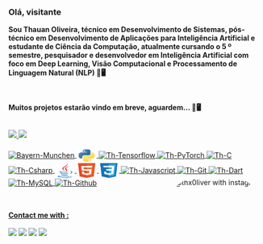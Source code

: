 ### Olá, visitante

<strong> Sou Thauan Oliveira, técnico em Desenvolvimento de Sistemas, pós-técnico em Desenvolvimento de Aplicações para Inteligência Artificial e estudante de Ciência da Computação, atualmente cursando o 5 º semestre, pesquisador e desenvolvedor em Inteligência Artificial com foco em Deep Learning, Visão Computacional e Processamento de Linguagem Natural (NLP) 📖🖥️ </strong>

<br>

<strong> Muitos projetos estarão vindo em breve, aguardem... 📖🖥️ </strong>
 ##

<div align="left">
  <a href="https://github.com/thauanoliveiraa">
  <img height="130px" bg_color=000 src="https://github-readme-stats.vercel.app/api?username=thauanoliveiraa&show_icons=true&theme=dracula&include_all_commits=true&count_private=true&bg_color=0000&border_color=fff&show_icons=true&icon_color=fff&title_color=fff&text_color=fff"/>
  <img height="130px"  src="https://github-readme-stats.vercel.app/api/top-langs/?username=thauanoliveiraa&layout=compact&langs_count=20&bg_color=0000&border_color=fff&show_icons=true&icon_color=fff&title_color=fff&text_color=fff"/>
</div>

<div align="left" style="display: inline_block"><br>
     <img align="center" alt="Bayern-Munchen" height="30" width="40" src="https://upload.wikimedia.org/wikipedia/commons/1/1f/Logo_FC_Bayern_M%C3%BCnchen_%282002%E2%80%932017%29.svg" title="FC Bayern Munchen">
    <img align="center" alt="Th-Python" height="30" width="40" src="https://raw.githubusercontent.com/devicons/devicon/master/icons/python/python-original.svg" title="Python">
    <img align="center" alt="Th-Tensorflow" height="30" width="27" src="https://upload.wikimedia.org/wikipedia/commons/thumb/2/2d/Tensorflow_logo.svg/1200px-Tensorflow_logo.svg.png" title="Tensorflow">
    <img align="center" alt="Th-PyTorch" height="30" width="27" src="https://upload.wikimedia.org/wikipedia/commons/thumb/1/10/PyTorch_logo_icon.svg/1200px-PyTorch_logo_icon.svg.png" title="PyTorch">         
    <img align="center" alt="Th-C" height="30" width="40" src="https://commons.wikimedia.org/wiki/File:C_Programming_Language.svg" title="C">
    <img align="center" alt="Th-Csharp" height="30" width="26" src="https://upload.wikimedia.org/wikipedia/commons/thumb/b/bd/Logo_C_sharp.svg/1820px-Logo_C_sharp.svg.png" title="C#">             
    <img align="center" alt="Th-Java" height="30" width="40" src="https://raw.githubusercontent.com/devicons/devicon/master/icons/java/java-original.svg" title="Java">
    <img align="center" alt="Th-HTML" height="30" width="40" src="https://raw.githubusercontent.com/devicons/devicon/master/icons/html5/html5-original.svg" title="HTML">
    <img align="center" alt="Th-CSS" height="30" width="40" src="https://raw.githubusercontent.com/devicons/devicon/master/icons/css3/css3-original.svg" title="CSS">
    <img align="center" alt="Th-Javascript" height="30" width="26" src="https://seeklogo.com/images/J/javascript-logo-8892AEFCAC-seeklogo.com.png" title="Javascript">     
    <img align="center" alt="Th-Git" height="30" width="38" src="https://upload.wikimedia.org/wikipedia/commons/3/3f/Git_icon.svg" title="Git">
    <img align="center" alt="Th-Dart" height="30" width="29" src="https://upload.wikimedia.org/wikipedia/commons/thumb/9/91/Dart-logo-icon.svg/2048px-Dart-logo-icon.svg.png" title="Dart">    
    <img align="center" alt="Th-MySQL" height="80" width="55" src="https://www.svgrepo.com/show/303251/mysql-logo.svg" title="MySQL">        
    <img align="center" alt="Th-Github" height="30" width="40" src="https://upload.wikimedia.org/wikipedia/commons/a/ae/Github-desktop-logo-symbol.svg" title="GitHub">  
    <img align="right" height="190" width="190" style="border-radius:60px" alt="@thx0liver with instagram" src="https://i.pinimg.com/originals/47/78/8d/47788d894847e5e085144f0305f52364.gif" /> 
  </div>
  
 ##

 <div><br>
  <strong> Contact me with : </strong> </h1><br><br>
   <a href="https://linkedin.com/in/thauan-de-oliveira-ramos-396b66224/?locale=pt_BR" target="_blank"><img src="https://img.shields.io/badge/-LinkedIn-%230077B5?style=for-the-badge&logo=linkedin&logoColor=white" target="_blank"></a> 
  <a href="https://instagram.com/thx0liver" target="_blank"><img src="https://img.shields.io/badge/-Instagram-%23E4405F?style=for-the-badge&logo=instagram&logoColor=white" target="_blank"></a>
  <a href = "mailto:thauanoliveiracontact2503@gmail.com"><img src="https://img.shields.io/badge/-Gmail-%23333?style=for-the-badge&logo=gmail&logoColor=white" target="_blank"></a> 
    <a href = "https://open.spotify.com/playlist/32Ray9wAKRyF1rbMdylVUl?si=b19b66ba9eab468e"><img src="https://img.shields.io/badge/-Spotify-%20256?style=for-the-badge&logo=Spotifyl&logoColor=green" target="_blank"></a> 
</div>

## 

 
 ## 
